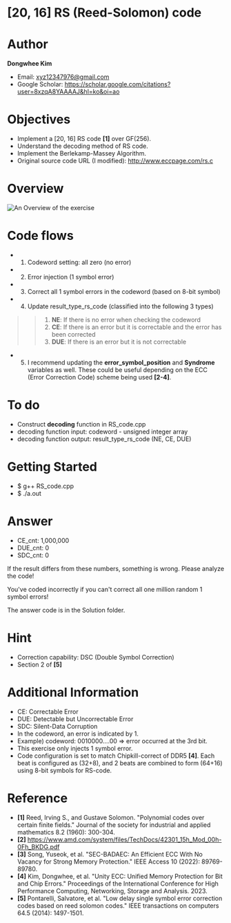 # [20, 16] RS (Reed-Solomon) code

# Author

**Dongwhee Kim** 
- Email: xyz12347976@gmail.com
- Google Scholar: https://scholar.google.com/citations?user=8xzqA8YAAAAJ&hl=ko&oi=ao

# Objectives
- Implement a [20, 16] RS code **[1]** over GF(256).
- Understand the decoding method of RS code.
- Implement the Berlekamp-Massey Algorithm.
- Original source code URL (I modified): http://www.eccpage.com/rs.c

# Overview
![An Overview of the exercise](https://github.com/xyz123479/ECC-exercise/blob/main/01_Basic/07_RS_code_Single_Symbol_Correction/RS%20code%20-%20SSC.png)

# Code flows
- 1. Codeword setting: all zero (no error)
- 2. Error injection (1 symbol error)
- 3. Correct all 1 symbol errors in the codeword (based on 8-bit symbol)
- 4. Update result_type_rs_code (classified into the following 3 types)
>> 1. **NE**: If there is no error when checking the codeword
>> 2. **CE**: If there is an error but it is correctable and the error has been corrected
>> 3. **DUE**: If there is an error but it is not correctable
- 5. I recommend updating the **error_symbol_position** and **Syndrome** variables as well. These could be useful depending on the ECC (Error Correction Code) scheme being used **[2-4]**.

# To do
- Construct **decoding** function in RS_code.cpp
- decoding function input: codeword - unsigned integer array
- decoding function output: result_type_rs_code (NE, CE, DUE)

# Getting Started
- $ g++ RS_code.cpp
- $ ./a.out

# Answer
- CE_cnt: 1,000,000
- DUE_cnt: 0
- SDC_cnt: 0

If the result differs from these numbers, something is wrong. Please analyze the code!

You've coded incorrectly if you can't correct all one million random 1 symbol errors!

The answer code is in the Solution folder.

# Hint
- Correction capability: DSC (Double Symbol Correction)
- Section 2 of **[5]**

# Additional Information
- CE: Correctable Error
- DUE: Detectable but Uncorrectable Error
- SDC: Silent-Data Corruption
- In the codeword, an error is indicated by 1.
- Example) codeword: 0010000....00 => error occurred at the 3rd bit.
- This exercise only injects 1 symbol error.
- Code configuration is set to match Chipkill-correct of DDR5 **[4]**. Each beat is configured as (32+8), and 2 beats are combined to form (64+16) using 8-bit symbols for RS-code.

# Reference
- **[1]** Reed, Irving S., and Gustave Solomon. "Polynomial codes over certain finite fields." Journal of the society for industrial and applied mathematics 8.2 (1960): 300-304.
- **[2]** https://www.amd.com/system/files/TechDocs/42301_15h_Mod_00h-0Fh_BKDG.pdf
- **[3]** Song, Yuseok, et al. "SEC-BADAEC: An Efficient ECC With No Vacancy for Strong Memory Protection." IEEE Access 10 (2022): 89769-89780.
- **[4]** Kim, Dongwhee, et al. "Unity ECC: Unified Memory Protection for Bit and Chip Errors." Proceedings of the International Conference for High Performance Computing, Networking, Storage and Analysis. 2023.
- **[5]** Pontarelli, Salvatore, et al. "Low delay single symbol error correction codes based on reed solomon codes." IEEE transactions on computers 64.5 (2014): 1497-1501.

